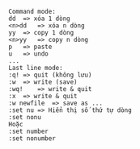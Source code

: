 ﻿```shell
Command mode:
dd	=> xóa 1 dòng 
<n>dd	=> xóa n dòng
yy	=> copy 1 dòng
<n>yy	=> copy n dòng
p	=> paste
u	=> undo
...
Last line mode:
:q!	=> quit (không lưu)
:w	=> write (save)
:wq!	=> write & quit
:x	=> write & quit
:w newfile	=> save as ...
:set nu	=> Hiển thị số thứ tự dòng 
:set nonu
Hoặc
:set number
:set nonumber
``````
